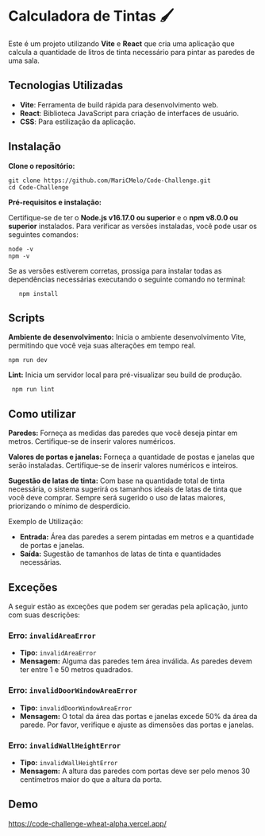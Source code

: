 # Calculadora de Tintas 🖌️

  Este é um projeto utilizando **Vite** e **React** que cria uma aplicação que calcula a quantidade de litros de tinta necessário para pintar as paredes de uma sala.
  
## Tecnologias Utilizadas

-   **Vite**: Ferramenta de build rápida para desenvolvimento web.
-   **React**: Biblioteca JavaScript para criação de interfaces de usuário.
-   **CSS**: Para estilização da aplicação.

##  Instalação

**Clone o repositório:**

    git clone https://github.com/MariCMelo/Code-Challenge.git
    cd Code-Challenge

**Pré-requisitos e instalação:**

Certifique-se de ter o **Node.js v16.17.0 ou superior** e o **npm v8.0.0 ou superior** instalados. Para verificar as versões instaladas, você pode usar os seguintes comandos:

    node -v 
    npm -v
Se as versões estiverem corretas, prossiga para instalar todas as dependências necessárias executando o seguinte comando no terminal:

       npm install

## Scripts
**Ambiente de desenvolvimento:**
Inicia o ambiente desenvolvimento Vite, permitindo que você veja suas alterações em tempo real.

    npm run dev
    
 **Lint:**
Inicia um servidor local para pré-visualizar seu build de produção.

     npm run lint



## Como utilizar
**Paredes:** Forneça as medidas das paredes que você deseja pintar em metros. Certifique-se de inserir valores numéricos.

**Valores de portas e janelas:** Forneça a quantidade de postas e janelas que serão instaladas. Certifique-se de inserir valores numéricos e inteiros.

**Sugestão de latas de tinta:** Com base na quantidade total de tinta necessária, o sistema sugerirá os tamanhos ideais de latas de tinta que você deve comprar. Sempre será sugerido o uso de latas maiores, priorizando o mínimo de desperdício.

Exemplo de Utilização:
-   **Entrada:** Área das paredes a serem pintadas em metros e a quantidade de portas e janelas.
-   **Saída:** Sugestão de tamanhos de latas de tinta e quantidades necessárias.

## Exceções

A seguir estão as exceções que podem ser geradas pela aplicação, junto com suas descrições:

### Erro: `invalidAreaError`

-   **Tipo:** `invalidAreaError`
-   **Mensagem:** Alguma das paredes tem área inválida. As paredes devem ter entre 1 e 50 metros quadrados.

### Erro: `invalidDoorWindowAreaError`

-   **Tipo:** `invalidDoorWindowAreaError`
-   **Mensagem:** O total da área das portas e janelas excede 50% da área da parede. Por favor, verifique e ajuste as dimensões das portas e janelas.

### Erro: `invalidWallHeightError`

-   **Tipo:** `invalidWallHeightError`
-   **Mensagem:** A altura das paredes com portas deve ser pelo menos 30 centímetros maior do que a altura da porta.

## Demo
https://code-challenge-wheat-alpha.vercel.app/